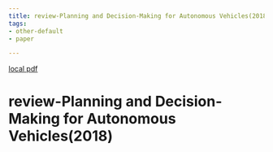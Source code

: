 ```yaml
---
title: review-Planning and Decision-Making for Autonomous Vehicles(2018)
tags:
- other-default
- paper

---
```


[local pdf](../../../pdfs/2018-review-Planning%20and%20Decision-Making%20for%20Autonomous%20Vehicles.pdf)

# review-Planning and Decision-Making for Autonomous Vehicles(2018)
